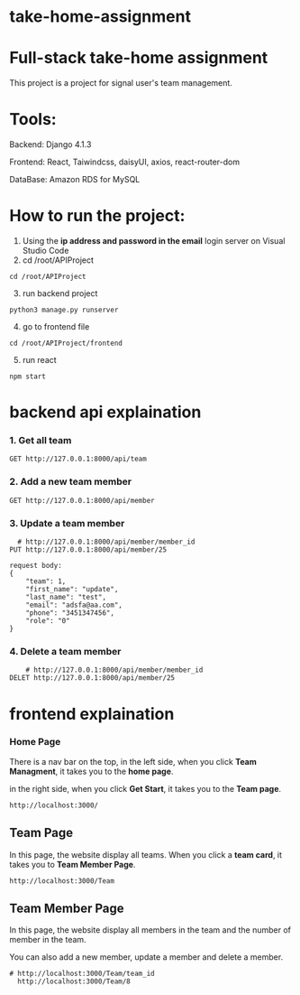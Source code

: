 # take-home-assignment

# Full-stack take-home assignment
This project is a project for signal user's team management.

# Tools:
Backend: Django 4.1.3

Frontend: React, Taiwindcss, daisyUI, axios, react-router-dom

DataBase: Amazon RDS for MySQL

# How to run the project:
1. Using the **ip address and password in the email** login server on Visual Studio Code
2. cd /root/APIProject
```
cd /root/APIProject
```
3. run backend project
```
python3 manage.py runserver
```
4. go to frontend file
```
cd /root/APIProject/frontend
```
5. run react
```
npm start
```
# backend api explaination
### 1. Get all team 
```
GET http://127.0.0.1:8000/api/team
```
### 2. Add a new team member
```
GET http://127.0.0.1:8000/api/member
```
### 3. Update a team member
```
  # http://127.0.0.1:8000/api/member/member_id
PUT http://127.0.0.1:8000/api/member/25

request body:
{
    "team": 1,
    "first_name": "update",
    "last_name": "test",
    "email": "adsfa@aa.com",
    "phone": "3451347456",
    "role": "0"
}
```
### 4. Delete a team member
```
    # http://127.0.0.1:8000/api/member/member_id
DELET http://127.0.0.1:8000/api/member/25 
```
# frontend explaination
### Home Page
There is a nav bar on the top, in the left side, when you click **Team Managment**, it takes you to the **home page**.

in the right side, when you click **Get Start**, it takes you to the **Team page**.
```
http://localhost:3000/
```
## Team Page
In this page, the website display all teams. When you click a **team card**, it takes you to **Team Member Page**.
```
http://localhost:3000/Team
```
## Team Member Page
In this page, the website display all members in the team and the number of member in the team. 

You can also add a new member, update a member and delete a member.
```
# http://localhost:3000/Team/team_id
  http://localhost:3000/Team/8
```
